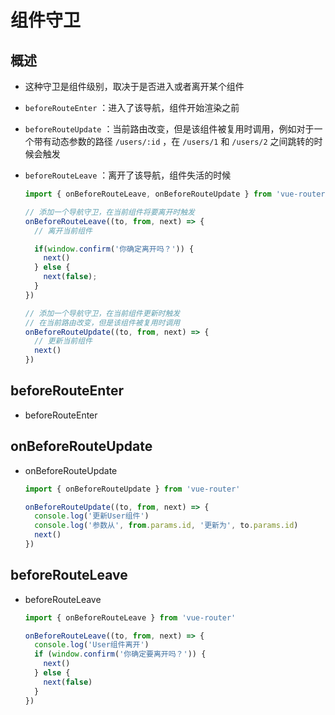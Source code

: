# 组件守卫

## 概述

+ 这种守卫是组件级别，取决于是否进入或者离开某个组件

+ `beforeRouteEnter` ：进入了该导航，组件开始渲染之前
+ `beforeRouteUpdate` ：当前路由改变，但是该组件被复用时调用，例如对于一个带有动态参数的路径 `/users/:id` ，在 `/users/1` 和 `/users/2` 之间跳转的时候会触发
+ `beforeRouteLeave` ：离开了该导航，组件失活的时候

  ```js
  import { onBeforeRouteLeave, onBeforeRouteUpdate } from 'vue-router'

  // 添加一个导航守卫，在当前组件将要离开时触发
  onBeforeRouteLeave((to, from, next) => {
    // 离开当前组件

    if(window.confirm('你确定离开吗？')) {
      next()
    } else {
      next(false);
    }
  })

  // 添加一个导航守卫，在当前组件更新时触发
  // 在当前路由改变，但是该组件被复用时调用
  onBeforeRouteUpdate((to, from, next) => {
    // 更新当前组件
    next()
  })
  ```

## beforeRouteEnter

+ beforeRouteEnter

## onBeforeRouteUpdate

+ onBeforeRouteUpdate

  ```js
  import { onBeforeRouteUpdate } from 'vue-router'

  onBeforeRouteUpdate((to, from, next) => {
    console.log('更新User组件')
    console.log('参数从', from.params.id, '更新为', to.params.id)
    next()
  })
  ```

## beforeRouteLeave

+ beforeRouteLeave

  ```js
  import { onBeforeRouteLeave } from 'vue-router'

  onBeforeRouteLeave((to, from, next) => {
    console.log('User组件离开')
    if (window.confirm('你确定要离开吗？')) {
      next()
    } else {
      next(false)
    }
  })
  ```

